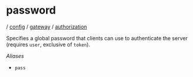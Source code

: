 # password

/ [config](/reference/server-config/index.md) / [gateway](/reference/server-config/config/gateway/index.md) / [authorization](/reference/server-config/config/gateway/authorization/index.md) 

Specifies a global password that clients can use to authenticate
the server (requires `user`, exclusive of `token`).

*Aliases*
- `pass`

